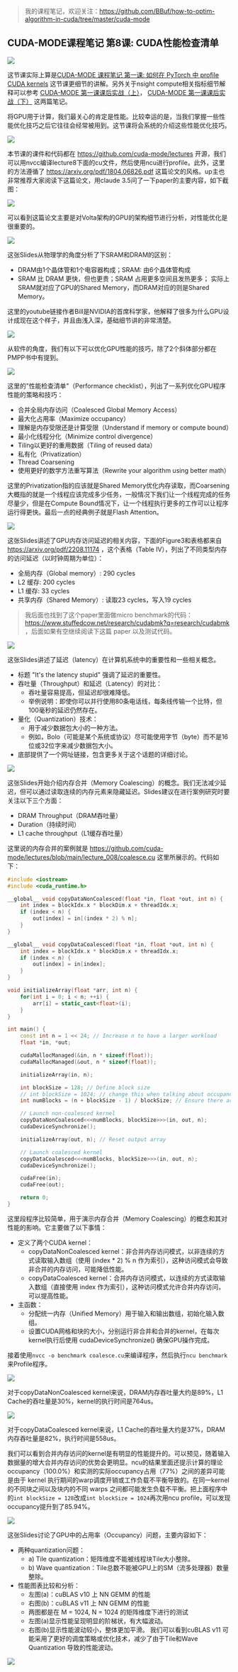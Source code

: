 > 我的课程笔记，欢迎关注：https://github.com/BBuf/how-to-optim-algorithm-in-cuda/tree/master/cuda-mode 

## CUDA-MODE课程笔记 第8课: CUDA性能检查清单

![](https://files.mdnice.com/user/59/8f9a0665-871e-4c5a-ac67-86bfa79f00c7.png)


这节课实际上算是[CUDA-MODE 课程笔记 第一课: 如何在 PyTorch 中 profile CUDA kernels](https://mp.weixin.qq.com/s/owF7AFR61SLrOosUPdZPQQ) 这节课更细节的讲解。另外关于nsight compute相关指标细节解释可以参考 [CUDA-MODE 第一课课后实战（上）](https://mp.weixin.qq.com/s/9XeJPWUsKTaMU2OdPkL-OQ)，
[CUDA-MODE 第一课课后实战（下）](https://mp.weixin.qq.com/s/FCqnQESCQTtlqCG_BSLulA) 这两篇笔记。

将GPU用于计算，我们最关心的肯定是性能。比较幸运的是，当我们掌握一些性能优化技巧之后它往往会经常被用到。这节课将会系统的介绍这些性能优化技巧。

![](https://files.mdnice.com/user/59/56f3a5e1-c0e2-4182-aa17-4d03c9f3ef6d.png)

本节课的课件和代码都在 https://github.com/cuda-mode/lectures 开源，我们可以用nvcc编译lecture8下面的cu文件，然后使用ncu进行profile。此外，这里的方法遵循了  https://arxiv.org/pdf/1804.06826.pdf 这篇论文的风格。up主也非常推荐大家阅读下这篇论文，用claude 3.5问了一下paper的主要内容，如下截图：

![](https://files.mdnice.com/user/59/e00c198b-2e70-466f-be35-b4af3d324ddd.png)

可以看到这篇论文主要是对Volta架构的GPU的架构细节进行分析，对性能优化是很重要的。

![](https://files.mdnice.com/user/59/828daf13-e5e3-4fbc-8370-49e59497ae74.png)

这张Slides从物理学的角度分析了下SRAM和DRAM的区别：
- DRAM由1个晶体管和1个电容器构成；SRAM: 由6个晶体管构成
- SRAM 比 DRAM 更快，但也更贵；SRAM 占用更多空间且发热更多；
实际上SRAM就对应了GPU的Shared Memory，而DRAM对应的则是Shared Memory。

这里的youtube链接作者Bill是NVIDIA的首席科学家，他解释了很多为什么GPU设计成现在这个样子，并且由浅入深，基础细节讲的非常清楚。

![](https://files.mdnice.com/user/59/f676c3c5-544b-41b3-9203-c464b0b497e0.png)

从软件的角度，我们有以下可以优化GPU性能的技巧，除了2个斜体部分都在PMPP书中有提到。

![](https://files.mdnice.com/user/59/51bdc9fd-4cc6-41a3-b558-40790a80fc5c.png)

这里的"性能检查清单"（Performance checklist），列出了一系列优化GPU程序性能的策略和技巧：
- 合并全局内存访问（Coalesced Global Memory Access）
- 最大化占用率（Maximize occupancy）
- 理解是内存受限还是计算受限（Understand if memory or compute bound）
- 最小化线程分化（Minimize control divergence）
- Tiling以更好的重用数据（Tiling of reused data）
- 私有化（Privatization）
- Thread Coarsening
- 使用更好的数学方法重写算法（Rewrite your algorithm using better math）

这里的Privatization指的应该就是Shared Memory优化内存读取，而Coarsening大概指的就是一个线程应该完成多少任务，一般情况下我们让一个线程完成的任务尽量少，但是在Compute Bound情况下，让一个线程执行更多的工作可以让程序运行得更快。最后一点的经典例子就是Flash Attention。

![](https://files.mdnice.com/user/59/ea47a608-f087-4625-bc0f-25afb0ffe301.png)

这张Slides讲述了GPU内存访问延迟的相关内容，下面的Figure3和表格都来自 https://arxiv.org/pdf/2208.11174 ，这个表格（Table IV），列出了不同类型内存的访问延迟（以时钟周期为单位）：

- 全局内存（Global memory）: 290 cycles
- L2 缓存: 200 cycles
- L1 缓存: 33 cycles
- 共享内存（Shared Memory）: 读取23 cycles，写入19 cycles

> 我后面也找到了这个paper里面做micro benchmark的代码：https://www.stuffedcow.net/research/cudabmk?q=research/cudabmk ，后面如果有空继续阅读下这篇 paper 以及测试代码。

![](https://files.mdnice.com/user/59/c46250e5-8aa3-4af3-8a8a-59e9eb4502eb.png)

这张Slides讲述了延迟（latency）在计算机系统中的重要性和一些相关概念。
- 标题 "It's the latency stupid" 强调了延迟的重要性。
- 吞吐量（Throughput）和延迟（Latency）的对比：
    - 吞吐量容易提高，但延迟却很难降低。
    - 举例说明：即使你可以并行使用80条电话线，每条线传输一个比特，但100毫秒的延迟仍然存在。
- 量化（Quantization）技术：
    - 用于减少数据包大小的一种方法。
    - 例如，Bolo（可能是某个系统或协议）尽可能使用字节（byte）而不是16位或32位字来减少数据包大小。
- 底部提供了一个网址链接，包含更多关于这个话题的详细讨论。

![](https://files.mdnice.com/user/59/8bf4fb12-76f6-4fc1-a663-0df2ebbae546.png)

这张Slides开始介绍内存合并（Memory Coalescing）的概念。我们无法减少延迟，但可以通过读取连续的内存元素来隐藏延迟。Slides建议在进行案例研究时要关注以下三个方面：
- DRAM Throughput（DRAM吞吐量）
- Duration（持续时间）
- L1 cache throughput（L1缓存吞吐量）

这里说的内存合并的案例就是 https://github.com/cuda-mode/lectures/blob/main/lecture_008/coalesce.cu 这里所展示的。代码如下：

```c++
#include <iostream>
#include <cuda_runtime.h>

__global__ void copyDataNonCoalesced(float *in, float *out, int n) {
    int index = blockIdx.x * blockDim.x + threadIdx.x;
    if (index < n) {
        out[index] = in[(index * 2) % n];
    }
}

__global__ void copyDataCoalesced(float *in, float *out, int n) {
    int index = blockIdx.x * blockDim.x + threadIdx.x;
    if (index < n) {
        out[index] = in[index];
    }
}

void initializeArray(float *arr, int n) {
    for(int i = 0; i < n; ++i) {
        arr[i] = static_cast<float>(i);
    }
}

int main() {
    const int n = 1 << 24; // Increase n to have a larger workload
    float *in, *out;

    cudaMallocManaged(&in, n * sizeof(float));
    cudaMallocManaged(&out, n * sizeof(float));

    initializeArray(in, n);

    int blockSize = 128; // Define block size
    // int blockSize = 1024; // change this when talking about occupancy
    int numBlocks = (n + blockSize - 1) / blockSize; // Ensure there are enough blocks to cover all elements

    // Launch non-coalesced kernel
    copyDataNonCoalesced<<<numBlocks, blockSize>>>(in, out, n);
    cudaDeviceSynchronize();

    initializeArray(out, n); // Reset output array

    // Launch coalesced kernel
    copyDataCoalesced<<<numBlocks, blockSize>>>(in, out, n);
    cudaDeviceSynchronize();

    cudaFree(in);
    cudaFree(out);

    return 0;
}
```

这里段程序比较简单，用于演示内存合并（Memory Coalescing）的概念和其对性能的影响。它主要做了以下事情：
- 定义了两个CUDA kernel：
    - copyDataNonCoalesced kernel：非合并内存访问模式，以非连续的方式读取输入数组（使用 (index * 2) % n 作为索引），这种访问模式会导致非合并的内存访问，可能降低性能。
    - copyDataCoalesced kernel：合并内存访问模式，以连续的方式读取输入数组（直接使用 index 作为索引），这种访问模式允许合并内存访问，可以提高性能。
- 主函数：
    - 分配统一内存（Unified Memory）用于输入和输出数组，初始化输入数组。
    - 设置CUDA网格和块的大小，分别运行非合并和合并的kernel，在每次kernel执行后使用 cudaDeviceSynchronize() 确保GPU操作完成。


接着使用`nvcc -o benchmark coalesce.cu`来编译程序，然后执行`ncu benchmark`来Profile程序。

![](https://files.mdnice.com/user/59/dc2d062f-e5b0-467c-ac9f-507278a74526.png)

对于copyDataNonCoalesced kernel来说，DRAM内存吞吐量大约是89%，L1 Cache的吞吐量是30%，kernel的执行时间是764us。

![](https://files.mdnice.com/user/59/1a9d18ca-9a2c-4ff8-a405-147cc9892a04.png)

对于copyDataCoalesced kernel来说，L1 Cache的吞吐量大约是37%，DRAM内存吞吐量是82%，执行时间是558us。

我们可以看到合并内存访问的kernel是有明显的性能提升的。可以预见，随着输入数据量的增大合并内存访问的优势会更明显。ncu的结果里面还提示计算的理论occupancy（100.0%）和实测的实际occupancy占用（77%）之间的差异可能是由于 kernel 执行期间的warp调度开销或工作负载不平衡导致的。在同一kernel 的不同块之间以及块内的不同 warps 之间都可能发生负载不平衡。把上面程序中的`int blockSize = 128`改成`int blockSize = 1024`再次用ncu profile，可以发现occupancy提升到了85.94%。

![](https://files.mdnice.com/user/59/e4100f32-4ecf-4fdf-a2f5-123d25cb088c.png)

这张Slides讨论了GPU中的占用率（Occupancy）问题，主要内容如下：
- 两种quantization问题：
    - a) Tile quantization：矩阵维度不能被线程块Tile大小整除。
    - b) Wave quantization：Tile总数不能被GPU上的SM（流多处理器）数量整除。
- 性能图表比较和分析：
    - 左图(a)：cuBLAS v10 上 NN GEMM 的性能
    - 右图(b)：cuBLAS v11 上 NN GEMM 的性能
    - 两图都是在 M = 1024, N = 1024 的矩阵维度下进行的测试
    - 左图(a)显示性能呈现明显的阶梯状，有大幅波动。
    - 右图(b)显示性能波动较小，整体更加平滑。
我们可以看到cuBLAS v11 可能采用了更好的调度策略或优化技术，减少了由于Tile和Wave Quantization 导致的性能波动。

![](https://files.mdnice.com/user/59/7556b215-7af4-4174-a2b4-ac96a9cf1617.png)

